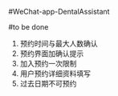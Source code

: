 ﻿#WeChat-app-DentalAssistant

#to be done
1. 预约时间与最大人数确认
2. 预约界面加确认提示
3. 加入预约一次限制
4. 用户预约详细资料填写
5. 过去日期不可预约